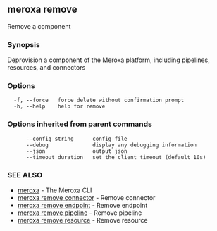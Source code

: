 ## meroxa remove

Remove a component

### Synopsis

Deprovision a component of the Meroxa platform, including pipelines,
 resources, and connectors

### Options

```
  -f, --force   force delete without confirmation prompt
  -h, --help    help for remove
```

### Options inherited from parent commands

```
      --config string      config file
      --debug              display any debugging information
      --json               output json
      --timeout duration   set the client timeout (default 10s)
```

### SEE ALSO

* [meroxa](meroxa.md)	 - The Meroxa CLI
* [meroxa remove connector](meroxa_remove_connector.md)	 - Remove connector
* [meroxa remove endpoint](meroxa_remove_endpoint.md)	 - Remove endpoint
* [meroxa remove pipeline](meroxa_remove_pipeline.md)	 - Remove pipeline
* [meroxa remove resource](meroxa_remove_resource.md)	 - Remove resource

